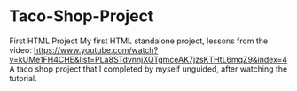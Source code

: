 # Taco-Shop-Project
First HTML Project
My first HTML standalone project, lessons from the video: https://www.youtube.com/watch?v=kUMe1FH4CHE&list=PLa8STdvnnjXQTgmceAK7jzsKTHtL6mqZ9&index=4
A taco shop project that I completed by myself unguided, after watching the tutorial.
